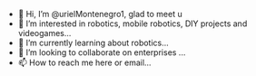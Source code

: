 - 👋 Hi, I’m @urielMontenegro1, glad to meet u
- 👀 I’m interested in robotics, mobile robotics, DIY projects and videogames...
- 🌱 I’m currently learning about robotics...
- 💞️ I’m looking to collaborate on enterprises ...
- 📫 How to reach me  here or email...

<!---
urielMontenegro1/urielMontenegro1 is a ✨ special ✨ repository because its `README.md` (this file) appears on your GitHub profile.
You can click the Preview link to take a look at your changes.
--->
